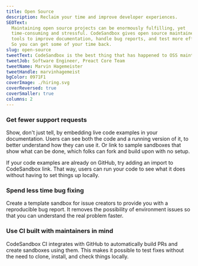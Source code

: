 ```yaml
---
title: Open Source
description: Reclaim your time and improve developer experiences.
SEOText:
  Maintaining open source projects can be enormously fulfilling, yet
  time-consuming and stressful. CodeSandbox gives open source maintainers the
  tools to improve documentation, handle bug reports, and test more efficiently.
  So you can get some of your time back.
slug: open-source
tweetText: CodeSandbox is the best thing that has happened to OSS maintainers.
tweetJob: Software Engineer, Preact Core Team
tweetName: Marvin Hagemeister
tweetHandle: marvinhagemeist
bgColor: 0971F1
coverImage: ./hiring.svg
coverReversed: true
coverSmaller: true
columns: 2
---
```


<div>

### Get fewer support requests

Show, don't just tell, by embedding live code examples in your documentation.
Users can see both the code and a running version of it, to better understand
how they can use it. Or link to sample sandboxes that show what can be done,
which folks can fork and build upon with no setup.

If your code examples are already on GitHub, try adding an import to CodeSandbox
link. That way, users can run your code to see what it does without having to
set things up locally.

</div>
<div>

### Spend less time bug fixing

Create a template sandbox for issue creators to provide you with a reproducible
bug report. It removes the possibility of environment issues so that you can
understand the real problem faster.

</div>

<div>

### Use CI built with maintainers in mind

CodeSandbox CI integrates with GitHub to automatically build PRs and create
sandboxes using them. This makes it possible to test fixes without the need to
clone, install, and check things locally.

</div>
